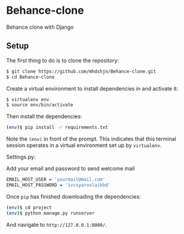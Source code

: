 # Behance-clone
Behance clone with Django

## Setup

The first thing to do is to clone the repository:

```sh
$ git clone https://github.com/mhdshjn/Behance-clone.git
$ cd Behance-clone
```

Create a virtual environment to install dependencies in and activate it:

```sh
$ virtualenv env
$ source env/bin/activate
```

Then install the dependencies:

```sh
(env)$ pip install -r requirements.txt
```
Note the `(env)` in front of the prompt. This indicates that this terminal
session operates in a virtual environment set up by `virtualenv`.

Settings.py:

Add your email and password to send welcome mail

```sh
EMAIL_HOST_USER = 'yourmail@mail.com'
EMAIL_HOST_PASSWORD = 'ivcsyarovlaikbd'
```

Once `pip` has finished downloading the dependencies:
```sh
(env)$ cd project
(env)$ python manage.py runserver
```
And navigate to `http://127.0.0.1:8000/`.
